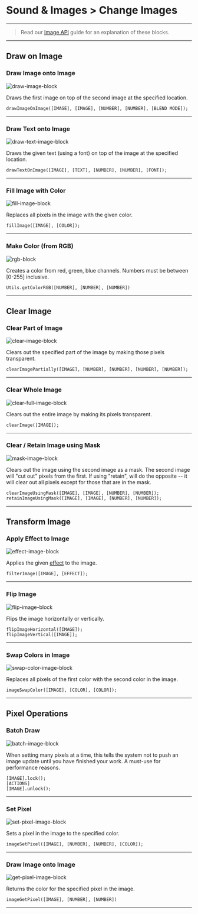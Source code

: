 # Sound & Images > Change Images

***

> Read our [Image API](http://www.stencyl.com/help/view/image-api) guide for an explanation of these blocks.

***

## Draw on Image

### <a name="image-draw"></a> Draw Image onto Image

![draw-image-block](http://static.stencyl.com/pedia2/block-images/6%20-%20Sound%20%20Images/2%20-%20Change%20Images/image-draw.png)

Draws the first image on top of the second image at the specified location.

```
drawImageOnImage([IMAGE], [IMAGE], [NUMBER], [NUMBER], [BLEND MODE]);
```

***

### <a name="image-draw-text"></a> Draw Text onto Image

![draw-text-image-block](http://static.stencyl.com/pedia2/block-images/6%20-%20Sound%20%20Images/2%20-%20Change%20Images/image-draw-text.png)

Draws the given text (using a font) on top of the image at the specified location.

```
drawTextOnImage([IMAGE], [TEXT], [NUMBER], [NUMBER], [FONT]);
```

***

### <a name="image-fill"></a> Fill Image with Color

![fill-image-block](http://static.stencyl.com/pedia2/block-images/6%20-%20Sound%20%20Images/2%20-%20Change%20Images/image-fill.png)

Replaces all pixels in the image with the given color.

```
fillImage([IMAGE], [COLOR]);
```

***

### <a name="rgb-to-color"></a> Make Color (from RGB)

![rgb-block](http://static.stencyl.com/pedia2/block-images/6%20-%20Sound%20%20Images/2%20-%20Change%20Images/rgb-to-color.png)

Creates a color from red, green, blue channels. Numbers must be between [0-255] inclusive.

```
Utils.getColorRGB([NUMBER], [NUMBER], [NUMBER])
```

***

## Clear Image

### <a name="image-clear"></a> Clear Part of Image

![clear-image-block](http://static.stencyl.com/pedia2/block-images/6%20-%20Sound%20%20Images/2%20-%20Change%20Images/image-clear.png)

Clears out the specified part of the image by making those pixels transparent.

```
clearImagePartially([IMAGE], [NUMBER], [NUMBER], [NUMBER], [NUMBER]);
```

***

### <a name="image-clear-all"></a> Clear Whole Image

![clear-full-image-block](http://static.stencyl.com/pedia2/block-images/6%20-%20Sound%20%20Images/2%20-%20Change%20Images/image-clear-all.png)

Clears out the entire image by making its pixels transparent.

```
clearImage([IMAGE]);
```

***

### <a name="image-mask"></a> Clear / Retain Image using Mask

![mask-image-block](http://static.stencyl.com/pedia2/block-images/6%20-%20Sound%20%20Images/2%20-%20Change%20Images/image-mask.png)

Clears out the image using the second image as a mask. The second image will "cut out" pixels from the first. If using "retain", will do the opposite -- it will clear out all pixels except for those that are in the mask.

```
clearImageUsingMask([IMAGE], [IMAGE], [NUMBER], [NUMBER]);
retainImageUsingMask([IMAGE], [IMAGE], [NUMBER], [NUMBER]);
```

***

## Transform Image

### <a name="image-filter"></a> Apply Effect to Image

![effect-image-block](http://static.stencyl.com/pedia2/block-images/6%20-%20Sound%20%20Images/2%20-%20Change%20Images/image-filter.png)

Applies the given [effect](http://www.stencyl.com/help/view/effects/) to the image.

```
filterImage([IMAGE], [EFFECT]);
```

***

### <a name="image-flip"></a> Flip Image

![flip-image-block](http://static.stencyl.com/pedia2/block-images/6%20-%20Sound%20%20Images/2%20-%20Change%20Images/image-flip.png)

Flips the image horizontally or vertically.

```
flipImageHorizontal([IMAGE]);
flipImageVertical([IMAGE]);
```

***

### <a name="image-swap"></a> Swap Colors in Image

![swap-color-image-block](http://static.stencyl.com/pedia2/block-images/6%20-%20Sound%20%20Images/2%20-%20Change%20Images/image-swap.png)

Replaces all pixels of the first color with the second color in the image.

```
imageSwapColor([IMAGE], [COLOR], [COLOR]);
```

***

## Pixel Operations

### <a name="image-wrapper"></a> Batch Draw

![batch-image-block](http://static.stencyl.com/pedia2/block-images/6%20-%20Sound%20%20Images/2%20-%20Change%20Images/image-wrapper.png)

When setting many pixels at a time, this tells the system not to push an image update until you have finished your work. A must-use for performance reasons.

```
[IMAGE].lock();
[ACTIONS]
[IMAGE].unlock();
```

***

### <a name="image-set-px"></a> Set Pixel

![set-pixel-image-block](http://static.stencyl.com/pedia2/block-images/6%20-%20Sound%20%20Images/2%20-%20Change%20Images/image-set-px.png)

Sets a pixel in the image to the specified color.

```
imageSetPixel([IMAGE], [NUMBER], [NUMBER], [COLOR]);
```

***

### <a name="image-get-px"></a> Draw Image onto Image

![get-pixel-image-block](http://static.stencyl.com/pedia2/block-images/6%20-%20Sound%20%20Images/2%20-%20Change%20Images/image-get-px.png)

Returns the color for the specified pixel in the image.

```
imageGetPixel([IMAGE], [NUMBER], [NUMBER])
```

***
